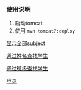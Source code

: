 ### 使用说明
1. 启动tomcat
2. 使用 `mvn tomcat7:deploy`

[显示全部subject](http://127.0.0.1:8080/exam/subjectQuery)  

[通过姓名查找学生](http://127.0.0.1:8080/exam/student/querystudent.jsp)

[通过班级查找学生](http://127.0.0.1:8080/exam/student/querystudentbyclass.jsp)

[登录](http://127.0.0.1:8080/exam/login.jsp)